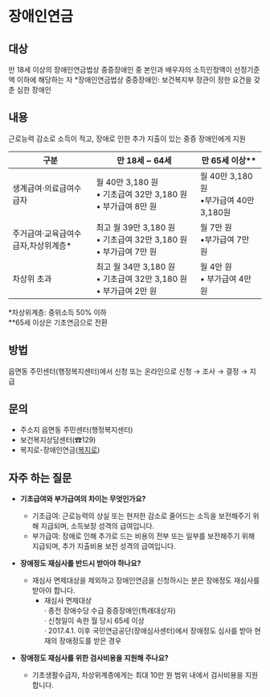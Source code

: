 # 장애인연금

## 대상
만 18세 이상의 장애인연금법상 중증장애인 중 본인과 배우자의 소득인정액이 선정기준액 이하에 해당하는 자
*장애인연금법상 중증장애인: 보건복지부 장관이 정한 요건을 갖춘 심한 장애인

## 내용
근로능력 감소로 소득이 적고, 장애로 인한 추가 지출이 있는 중증 장애인에게 지원

| 구분                       | 만 18세 ~ 64세          | 만 65세 이상**        |
|----------------------------|-------------------------|-----------------------|
| 생계급여·의료급여수급자    | 월 40만 3,180 원<br>• 기초급여 32만 3,180 원 • 부가급여  8만 원       | 월 40만 3,180 원<br>•부가급여 40만3,180원     |
| 주거급여·교육급여수급자,차상위계층* | 최고 월 39만 3,180 원<br> • 기초급여  32만 3,180 원 • 부가급여 7만 원 | 월 7만 원<br> •부가급여  7만 원            |
| 차상위 초과                | 최고 월 34만 3,180 원<br>• 기초급여 32만 3,180 원 • 부가급여  2만 원  | 월 4만 원<br>• 부가급여  4만 원             |

*차상위계층: 중위소득 50% 이하<br>
**65세 이상은 기초연금으로 전환

## 방법
읍면동 주민센터(행정복지센터)에서 신청 또는 온라인으로 신청 → 조사 → 결정 → 지급

## 문의
- 주소지 읍면동 주민센터(행정복지센터)
- 보건복지상담센터(☎129)
- 복지로-장애인연금([복지로](http://www.bokjiro.go.kr/pension))

## 자주 하는 질문
- **기초급여와 부가급여의 차이는 무엇인가요?**
  - 기초급여: 근로능력의 상실 또는 현저한 감소로 줄어드는 소득을 보전해주기 위해 지급되며, 소득보장 성격의 급여입니다.
  - 부가급여: 장애로 인해 추가로 드는 비용의 전부 또는 일부를 보전해주기 위해 지급되며, 추가 지출비용 보전 성격의 급여입니다.

- **장애정도 재심사를 반드시 받아야 하나요?**
  - 재심사 면제대상을 제외하고 장애인연금을 신청하시는 분은 장애정도 재심사를 받아야 합니다.     
    * 재심사 면제대상<br>
      · 종전 장애수당 수급 중증장애인(특례대상자)<br>
      · 신청일이 속한 월 당시 65세 이상<br>
      · 2017.4.1. 이후 국민연금공단(장애심사센터)에서 장애정도 심사를 받아 현재의 장애정도를 받은 경우

- **장애정도 재심사를 위한 검사비용을 지원해 주나요?**
  - 기초생활수급자, 차상위계층에게는 최대 10만 원 범위 내에서 검사비용을 지원합니다.
